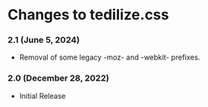 # Changes to tedilize.css

### 2.1 (June 5, 2024)

* Removal of some legacy -moz- and -webkit- prefixes.

### 2.0 (December 28, 2022)

* Initial Release